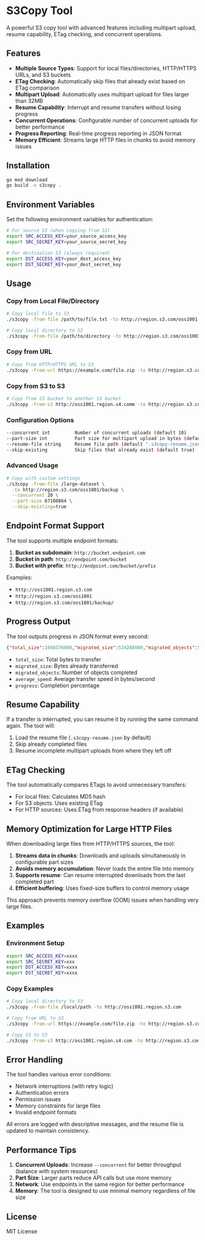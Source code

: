 # S3Copy Tool

A powerful S3 copy tool with advanced features including multipart upload, resume capability, ETag checking, and concurrent operations.

## Features

- **Multiple Source Types**: Support for local files/directories, HTTP/HTTPS URLs, and S3 buckets
- **ETag Checking**: Automatically skip files that already exist based on ETag comparison
- **Multipart Upload**: Automatically uses multipart upload for files larger than 32MB
- **Resume Capability**: Interrupt and resume transfers without losing progress
- **Concurrent Operations**: Configurable number of concurrent uploads for better performance
- **Progress Reporting**: Real-time progress reporting in JSON format
- **Memory Efficient**: Streams large HTTP files in chunks to avoid memory issues

## Installation

```bash
go mod download
go build -o s3copy .
```

## Environment Variables

Set the following environment variables for authentication:

```bash
# For source S3 (when copying from S3)
export SRC_ACCESS_KEY=your_source_access_key
export SRC_SECRET_KEY=your_source_secret_key

# For destination S3 (always required)
export DST_ACCESS_KEY=your_dest_access_key
export DST_SECRET_KEY=your_dest_secret_key
```

## Usage

### Copy from Local File/Directory

```bash
# Copy local file to S3
./s3copy -from-file /path/to/file.txt -to http://region.s3.com/oss1001

# Copy local directory to S3
./s3copy -from-file /path/to/directory -to http://region.s3.com/oss1001/directory
```

### Copy from URL

```bash
# Copy from HTTP/HTTPS URL to S3
./s3copy -from-url https://example.com/file.zip -to http://region.s3.com/oss1001
```

### Copy from S3 to S3

```bash
# Copy from S3 bucket to another S3 bucket
./s3copy -from-s3 http://oss1001.region.s4.comm -to http://region.s3.com/oss1001
```

### Configuration Options

```bash
--concurrent int         Number of concurrent uploads (default 10)
--part-size int          Part size for multipart upload in bytes (default 33554432)
--resume-file string     Resume file path (default ".s3copy-resume.json")
--skip-existing          Skip files that already exist (default true)
```

### Advanced Usage

```bash
# Copy with custom settings
./s3copy -from-file /large-dataset \
  -to http://region.s3.com/oss1001/backup \
  --concurrent 20 \
  --part-size 67108864 \
  --skip-existing=true
```

## Endpoint Format Support

The tool supports multiple endpoint formats:

1. **Bucket as subdomain**: `http://bucket.endpoint.com`
2. **Bucket in path**: `http://endpoint.com/bucket`
3. **Bucket with prefix**: `http://endpoint.com/bucket/prefix`

Examples:
- `http://oss1001.region.s3.com`
- `http://region.s3.com/oss1001`
- `http://region.s3.com/oss1001/backup/`

## Progress Output

The tool outputs progress in JSON format every second:

```json
{"total_size":1048576000,"migrated_size":524288000,"migrated_objects":50,"average_speed":10485760,"progress":50.00}
```

- `total_size`: Total bytes to transfer
- `migrated_size`: Bytes already transferred
- `migrated_objects`: Number of objects completed
- `average_speed`: Average transfer speed in bytes/second
- `progress`: Completion percentage

## Resume Capability

If a transfer is interrupted, you can resume it by running the same command again. The tool will:

1. Load the resume file (`.s3copy-resume.json` by default)
2. Skip already completed files
3. Resume incomplete multipart uploads from where they left off

## ETag Checking

The tool automatically compares ETags to avoid unnecessary transfers:

- For local files: Calculates MD5 hash
- For S3 objects: Uses existing ETag
- For HTTP sources: Uses ETag from response headers (if available)

## Memory Optimization for Large HTTP Files

When downloading large files from HTTP/HTTPS sources, the tool:

1. **Streams data in chunks**: Downloads and uploads simultaneously in configurable part sizes
2. **Avoids memory accumulation**: Never loads the entire file into memory
3. **Supports resume**: Can resume interrupted downloads from the last completed part
4. **Efficient buffering**: Uses fixed-size buffers to control memory usage

This approach prevents memory overflow (OOM) issues when handling very large files.

## Examples

### Environment Setup

```bash
export SRC_ACCESS_KEY=xxxx
export SRC_SECRET_KEY=xxx
export DST_ACCESS_KEY=xxxx
export DST_SECRET_KEY=xxxx
```

### Copy Examples

```bash
# Copy local directory to S3
./s3copy -from-file /local/path -to http://oss1001.region.s3.com

# Copy from URL to S3
./s3copy -from-url https://example.com/file.zip -to http://region.s3.com/oss1001

# Copy S3 to S3
./s3copy -from-s3 http://oss1001.region.s4.com -to http://region.s3.com/oss1001
```

## Error Handling

The tool handles various error conditions:

- Network interruptions (with retry logic)
- Authentication errors
- Permission issues
- Memory constraints for large files
- Invalid endpoint formats

All errors are logged with descriptive messages, and the resume file is updated to maintain consistency.

## Performance Tips

1. **Concurrent Uploads**: Increase `--concurrent` for better throughput (balance with system resources)
2. **Part Size**: Larger parts reduce API calls but use more memory
3. **Network**: Use endpoints in the same region for better performance
4. **Memory**: The tool is designed to use minimal memory regardless of file size

## License

MIT License